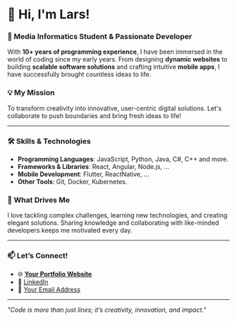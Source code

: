 # 👋 Hi, I'm Lars!

### 🚀 Media Informatics Student & Passionate Developer  
With **10+ years of programming experience**, I have been immersed in the world of coding since my early years. From designing **dynamic websites** to building **scalable software solutions** and crafting intuitive **mobile apps**, I have successfully brought countless ideas to life.

### 💡 My Mission  
To transform creativity into innovative, user-centric digital solutions. Let's collaborate to push boundaries and bring fresh ideas to life!

---

### 🛠️ Skills & Technologies  
- **Programming Languages**: JavaScript, Python, Java, C#, C++ and more.  
- **Frameworks & Libraries**: React, Angular, Node.js, ...  
- **Mobile Development**: Flutter, ReactNative, ...  
- **Other Tools**: Git, Docker, Kubernetes.  

### 🌟 What Drives Me  
I love tackling complex challenges, learning new technologies, and creating elegant solutions. Sharing knowledge and collaborating with like-minded developers keeps me motivated every day.

---

### 📫 Let’s Connect!  
- 🌐 **[Your Portfolio Website](https://www.larsgerigk.de)**  
- 💼 [LinkedIn](https://www.linkedin.com/in/lars-gerigk/)  
- 📧 [Your Email Address](larsgerigk@gmx.de)

---

*"Code is more than just lines; it’s creativity, innovation, and impact."*
